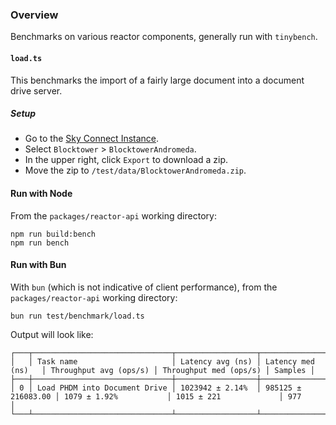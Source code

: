 ### Overview

Benchmarks on various reactor components, generally run with `tinybench`.

#### `load.ts`

This benchmarks the import of a fairly large document into a document drive server.

##### Setup

- Go to the [Sky Connect Instance](https://connect.sky.money/).
- Select `Blocktower` > `BlocktowerAndromeda`.
- In the upper right, click `Export` to download a zip.
- Move the zip to `/test/data/BlocktowerAndromeda.zip`.

#### Run with Node

From the `packages/reactor-api` working directory:

```
npm run build:bench
npm run bench
```

#### Run with Bun

With `bun` (which is not indicative of client performance), from the `packages/reactor-api` working directory:

`bun run test/benchmark/load.ts`

Output will look like:

```
┌───┬───────────────────────────────┬──────────────────┬────────────────────┬────────────────────────┬────────────────────────┬─────────┐
│   │ Task name                     │ Latency avg (ns) │ Latency med (ns)   │ Throughput avg (ops/s) │ Throughput med (ops/s) │ Samples │
├───┼───────────────────────────────┼──────────────────┼────────────────────┼────────────────────────┼────────────────────────┼─────────┤
│ 0 │ Load PHDM into Document Drive │ 1023942 ± 2.14%  │ 985125 ± 216083.00 │ 1079 ± 1.92%           │ 1015 ± 221             │ 977     │
└───┴───────────────────────────────┴──────────────────┴────────────────────┴────────────────────────┴────────────────────────┴─────────┘
```
